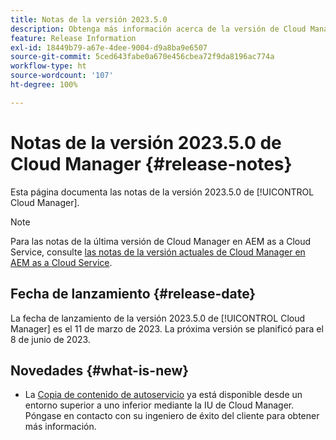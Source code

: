 ```yaml
---
title: Notas de la versión 2023.5.0
description: Obtenga más información acerca de la versión de Cloud Manager 2023.5.0.
feature: Release Information
exl-id: 18449b79-a67e-4dee-9004-d9a8ba9e6507
source-git-commit: 5ced643fabe0a670e456cbea72f9da8196ac774a
workflow-type: ht
source-wordcount: '107'
ht-degree: 100%

---
```


# Notas de la versión 2023.5.0 de Cloud Manager {#release-notes}

Esta página documenta las notas de la versión 2023.5.0 de [!UICONTROL Cloud Manager].

>[!NOTE]
>
>Para las notas de la última versión de Cloud Manager en AEM as a Cloud Service, consulte [las notas de la versión actuales de Cloud Manager en AEM as a Cloud Service](https://experienceleague.adobe.com/es/docs/experience-manager-cloud-service/content/release-notes/cloud-manager/current).

## Fecha de lanzamiento {#release-date}

La fecha de lanzamiento de la versión 2023.5.0 de [!UICONTROL Cloud Manager] es el 11 de marzo de 2023. La próxima versión se planificó para el 8 de junio de 2023.

## Novedades {#what-is-new}

* La [Copia de contenido de autoservicio](/help/using/content-copy.md) ya está disponible desde un entorno superior a uno inferior mediante la IU de Cloud Manager. Póngase en contacto con su ingeniero de éxito del cliente para obtener más información.
